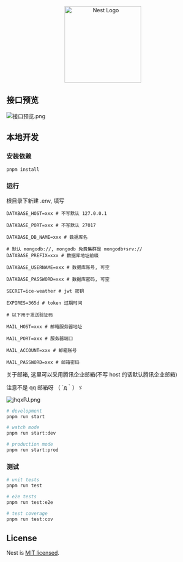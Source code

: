 <p align="center">
  <a href="http://nestjs.com/" target="blank"><img src="https://nestjs.com/img/logo-small.svg" width="200" alt="Nest Logo" /></a>
</p>

## 接口预览
![接口预览.png](https://s1.ax1x.com/2022/07/15/jhqZj0.png)

## 本地开发
### 安装依赖

```bash
pnpm install
```

### 运行

根目录下新建 .env, 填写
```
DATABASE_HOST=xxx # 不写默认 127.0.0.1

DATABASE_PORT=xxx # 不写默认 27017

DATABASE_DB_NAME=xxx # 数据库名

# 默认 mongodb://, mongodb 免费集群是 mongodb+srv://
DATABASE_PREFIX=xxx # 数据库地址前缀

DATABASE_USERNAME=xxx # 数据库账号, 可空

DATABASE_PASSWORD=xxx # 数据库密码, 可空

SECRET=ice-weather # jwt 密钥

EXPIRES=365d # token 过期时间

# 以下用于发送验证码

MAIL_HOST=xxx # 邮箱服务器地址

MAIL_PORT=xxx # 服务器端口

MAIL_ACCOUNT=xxx # 邮箱账号

MAIL_PASSWORD=xxx # 邮箱密码
```

关于邮箱, 这里可以采用腾讯企业邮箱(不写 host 的话默认腾讯企业邮箱)

注意不是 qq 邮箱呀 （  ´д｀）ゞ

![jhqxPJ.png](https://s1.ax1x.com/2022/07/15/jhqxPJ.png)

```bash
# development
pnpm run start

# watch mode
pnpm run start:dev

# production mode
pnpm run start:prod
```

### 测试

```bash
# unit tests
pnpm run test

# e2e tests
pnpm run test:e2e

# test coverage
pnpm run test:cov
```

## License

Nest is [MIT licensed](LICENSE).
